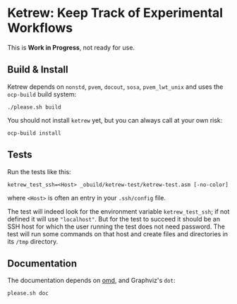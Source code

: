 Ketrew: Keep Track of Experimental Workflows
============================================

This is **Work in Progress**, not ready for use.

Build & Install
---------------

Ketrew depends on
`nonstd`, `pvem`, `docout`,  `sosa`,  `pvem_lwt_unix`
and uses the `ocp-build` build system:

    ./please.sh build

You should not install `ketrew` yet, but you can always call at your own risk:

    ocp-build install

Tests
-----

Run the tests like this:

    ketrew_test_ssh=<Host> _obuild/ketrew-test/ketrew-test.asm [-no-color]

where `<Host>` is often an entry in your `.ssh/config` file.

The test will indeed look for the environment variable `ketrew_test_ssh`; if
not defined it will use `"localhost"`. But for the test to succeed it should be
an SSH host for which the user running the test does not need password.
The test will run some commands on that host and create files and directories
in its `/tmp` directory.

Documentation
-------------

The documentation depends on [omd](https://github.com/ocaml/omd), and
Graphviz's `dot`:

    please.sh doc


